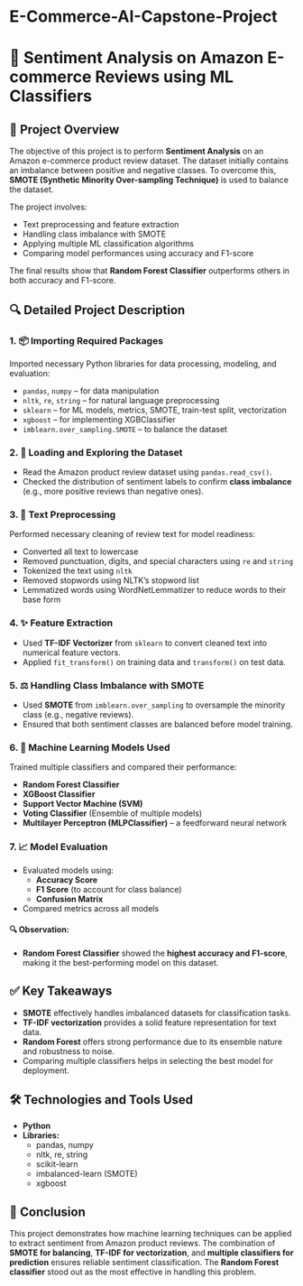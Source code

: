 # E-Commerce-AI-Capstone-Project

# 🛒 Sentiment Analysis on Amazon E-commerce Reviews using ML Classifiers

## 📌 Project Overview  
The objective of this project is to perform **Sentiment Analysis** on an Amazon e-commerce product review dataset. The dataset initially contains an imbalance between positive and negative classes. To overcome this, **SMOTE (Synthetic Minority Over-sampling Technique)** is used to balance the dataset.

The project involves:
- Text preprocessing and feature extraction
- Handling class imbalance with SMOTE
- Applying multiple ML classification algorithms
- Comparing model performances using accuracy and F1-score

The final results show that **Random Forest Classifier** outperforms others in both accuracy and F1-score.

## 🔍 Detailed Project Description

### 1. 📦 Importing Required Packages
Imported necessary Python libraries for data processing, modeling, and evaluation:
- `pandas`, `numpy` – for data manipulation
- `nltk`, `re`, `string` – for natural language preprocessing
- `sklearn` – for ML models, metrics, SMOTE, train-test split, vectorization
- `xgboost` – for implementing XGBClassifier
- `imblearn.over_sampling.SMOTE` – to balance the dataset

### 2. 📑 Loading and Exploring the Dataset
- Read the Amazon product review dataset using `pandas.read_csv()`.
- Checked the distribution of sentiment labels to confirm **class imbalance** (e.g., more positive reviews than negative ones).

### 3. 🧹 Text Preprocessing
Performed necessary cleaning of review text for model readiness:
- Converted all text to lowercase
- Removed punctuation, digits, and special characters using `re` and `string`
- Tokenized the text using `nltk`
- Removed stopwords using NLTK’s stopword list
- Lemmatized words using WordNetLemmatizer to reduce words to their base form

### 4. ✨ Feature Extraction
- Used **TF-IDF Vectorizer** from `sklearn` to convert cleaned text into numerical feature vectors.
- Applied `fit_transform()` on training data and `transform()` on test data.

### 5. ⚖️ Handling Class Imbalance with SMOTE
- Used **SMOTE** from `imblearn.over_sampling` to oversample the minority class (e.g., negative reviews).
- Ensured that both sentiment classes are balanced before model training.

### 6. 🧠 Machine Learning Models Used
Trained multiple classifiers and compared their performance:
- **Random Forest Classifier**
- **XGBoost Classifier**
- **Support Vector Machine (SVM)**
- **Voting Classifier** (Ensemble of multiple models)
- **Multilayer Perceptron (MLPClassifier)** – a feedforward neural network

### 7. 📈 Model Evaluation
- Evaluated models using:
  - **Accuracy Score**
  - **F1 Score** (to account for class balance)
  - **Confusion Matrix**
- Compared metrics across all models

#### 🔍 Observation:
- **Random Forest Classifier** showed the **highest accuracy and F1-score**, making it the best-performing model on this dataset.

## ✅ Key Takeaways
- **SMOTE** effectively handles imbalanced datasets for classification tasks.
- **TF-IDF vectorization** provides a solid feature representation for text data.
- **Random Forest** offers strong performance due to its ensemble nature and robustness to noise.
- Comparing multiple classifiers helps in selecting the best model for deployment.

## 🛠️ Technologies and Tools Used
- **Python**
- **Libraries:**
  - pandas, numpy
  - nltk, re, string
  - scikit-learn
  - imbalanced-learn (SMOTE)
  - xgboost

## 🚀 Conclusion
This project demonstrates how machine learning techniques can be applied to extract sentiment from Amazon product reviews. The combination of **SMOTE for balancing**, **TF-IDF for vectorization**, and **multiple classifiers for prediction** ensures reliable sentiment classification. The **Random Forest classifier** stood out as the most effective in handling this problem.



  
